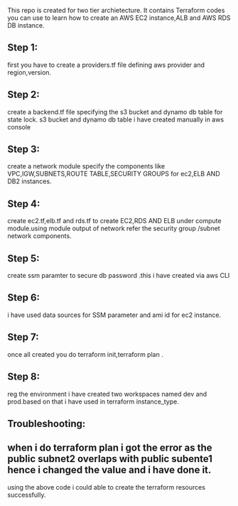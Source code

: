 This repo is created for two tier archietecture.
It contains Terraform codes you can use to learn how to create an AWS EC2 instance,ALB and AWS RDS DB instance.
## Step 1:
first you have to create a providers.tf file defining aws provider and region,version.
## Step 2:
create a backend.tf file specifying the s3 bucket and dynamo db table for state lock.
s3 bucket and dynamo db table i have created manually in aws console
## Step 3:
create a network module specify the components like VPC,IGW,SUBNETS,ROUTE TABLE,SECURITY GROUPS for ec2,ELB AND DB2 instances.

## Step 4:
create ec2.tf,elb.tf and rds.tf to create EC2,RDS AND ELB under compute module.using module output of network refer the security group /subnet network components.

## Step 5:
create ssm paramter to secure db password .this i have created via aws CLI

## Step 6:
i have used data sources for SSM parameter and ami id for ec2 instance.

## Step 7:
once all created you do terraform init,terraform plan .

## Step 8:
reg the environment  i have created two workspaces named dev and prod.based on that i have used in terraform instance_type.

## Troubleshooting:
## when i do terraform plan i got the error as the public subnet2 overlaps with public subente1 hence i changed the value and i have done it.

using the above code i could able to create the terraform resources successfully.
